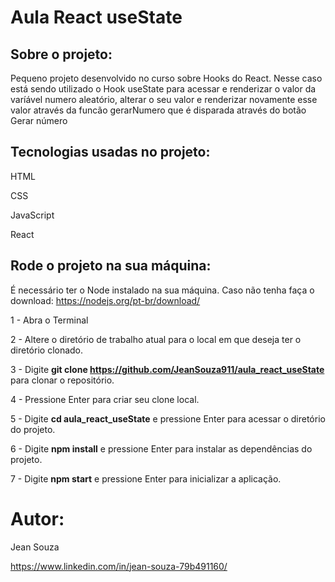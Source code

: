# Aula React useState 

## Sobre o projeto:

Pequeno projeto desenvolvido no curso sobre Hooks do React. Nesse caso está sendo utilizado o Hook useState para acessar e renderizar o valor da varíável numero aleatório, alterar o seu valor e renderizar novamente esse valor através da funcão gerarNumero que é disparada através do botão Gerar número

## Tecnologias usadas no projeto:

HTML

CSS

JavaScript

React

## Rode o projeto na sua máquina:

É necessário ter o Node instalado na sua máquina. Caso não tenha faça o download: https://nodejs.org/pt-br/download/

1 - Abra o Terminal

2 - Altere o diretório de trabalho atual para o local em que deseja ter o diretório clonado.

3 - Digite **git clone https://github.com/JeanSouza911/aula_react_useState** para clonar o repositório.

4 - Pressione Enter para criar seu clone local.

5 - Digite **cd aula_react_useState** e pressione Enter para acessar o diretório do projeto.

6 - Digite **npm install**  e pressione Enter para instalar as dependências do projeto.

7 - Digite **npm start** e pressione Enter para inicializar a aplicação.

# Autor:

Jean Souza

https://www.linkedin.com/in/jean-souza-79b491160/


